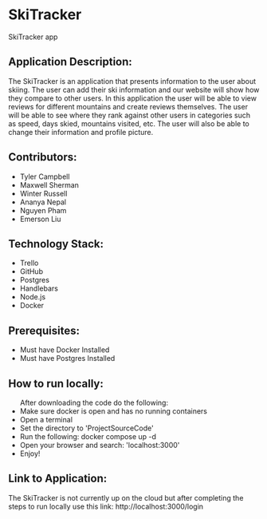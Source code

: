 # SkiTracker
SkiTracker app 
<h2>Application Description:</h2>
The SkiTracker is an application that presents information to the user about skiing. The user can add their ski information and our website will show how they compare to other users. In this application the user will be able to view reviews for different mountains and create reviews themselves. The user will be able to see where they rank against other users in categories such as speed, days skied, mountains visited, etc. The user will also be able to change their information and profile picture.  
<h2>Contributors:</h2>
<ul>
  <li>Tyler Campbell</li>
  <li>Maxwell Sherman</li>
  <li>Winter Russell</li>
  <li>Ananya Nepal</li>
  <li>Nguyen Pham</li>
  <li>Emerson Liu</li>
</ul>
<h2>Technology Stack:</h2>
<ul>
  <li>Trello</li>
  <li>GitHub</li>
  <li>Postgres</li>
  <li>Handlebars</li>
  <li>Node.js</li>
  <li>Docker</li>
</ul>
<h2>Prerequisites:</h2>
<ul>
  <li>Must have Docker Installed</li>
  <li>Must have Postgres Installed</li>
</ul>
<h2>How to run locally: </h2>
<ul>
After downloading the code do the following:
  <li>Make sure docker is open and has no running containers</li>
  <li>Open a terminal</li>
  <li>Set the directory to 'ProjectSourceCode'</li>
  <li>Run the following: docker compose up -d</li>
  <li>Open your browser and search: 'localhost:3000'</li>
  <li>Enjoy!</li>
</ul>
<h2>Link to Application:</h2>
The SkiTracker is not currently up on the cloud but after completing the steps to run locally use this link: http://localhost:3000/login
